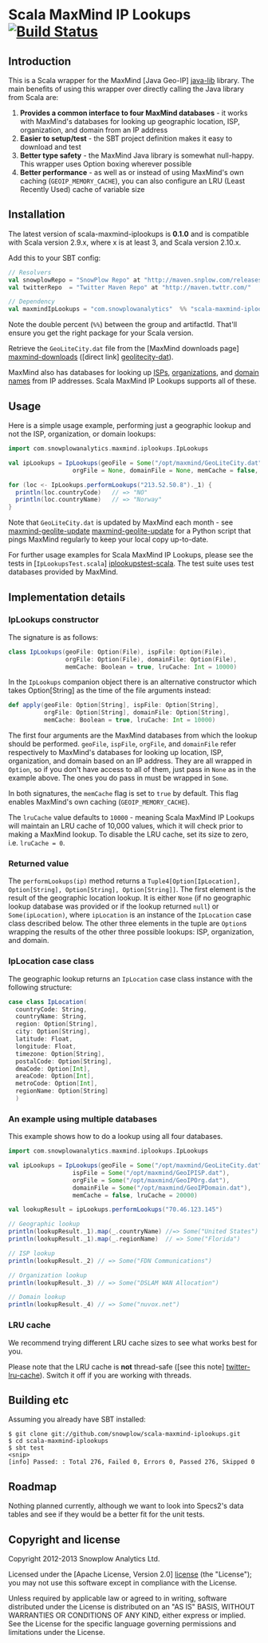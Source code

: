 # Scala MaxMind IP Lookups [![Build Status](https://travis-ci.org/snowplow/scala-maxmind-iplookups.png)](https://travis-ci.org/snowplow/scala-maxmind-iplookups)

## Introduction

This is a Scala wrapper for the MaxMind [Java Geo-IP] [java-lib] library. The main benefits of using this wrapper over directly calling the Java library from Scala are:

1. **Provides a common interface to four MaxMind databases** - it works with MaxMind's databases for looking up geographic location, ISP, organization, and domain from an IP address
2. **Easier to setup/test** - the SBT project definition makes it easy to download and test
3. **Better type safety** - the MaxMind Java library is somewhat null-happy. This wrapper uses Option boxing wherever possible
4. **Better performance** - as well as or instead of using MaxMind's own caching (`GEOIP_MEMORY_CACHE`), you can also configure an LRU (Least Recently Used) cache of variable size

## Installation

The latest version of scala-maxmind-iplookups is **0.1.0** and is compatible with Scala version 2.9.x, where x is at least 3, and Scala version 2.10.x.

Add this to your SBT config:

```scala
// Resolvers
val snowplowRepo = "SnowPlow Repo" at "http://maven.snplow.com/releases/"
val twitterRepo  = "Twitter Maven Repo" at "http://maven.twttr.com/"

// Dependency
val maxmindIpLookups = "com.snowplowanalytics"  %% "scala-maxmind-iplookups"  % "0.1.0"
```

Note the double percent (`%%`) between the group and artifactId. That'll ensure you get the right package for your Scala version.

Retrieve the `GeoLiteCity.dat` file from the [MaxMind downloads page] [maxmind-downloads] ([direct link] [geolitecity-dat]).

MaxMind also has databases for looking up [ISPs][maxmind-isp], [organizations][maxmind-org], and [domain names][maxmind-domain] from IP addresses. Scala MaxMind IP Lookups supports all of these.

## Usage

Here is a simple usage example, performing just a geographic lookup and not the ISP, organization, or domain lookups:

```scala
import com.snowplowanalytics.maxmind.iplookups.IpLookups

val ipLookups = IpLookups(geoFile = Some("/opt/maxmind/GeoLiteCity.dat"), ispFile = None,
                  orgFile = None, domainFile = None, memCache = false, lruCache = 20000)

for (loc <- IpLookups.performLookups("213.52.50.8")._1) {
  println(loc.countryCode)   // => "NO"
  println(loc.countryName)   // => "Norway" 
}
```

Note that `GeoLiteCity.dat` is updated by MaxMind each month - see [maxmind-geolite-update] [maxmind-geolite-update] for a Python script that pings MaxMind regularly to keep your local copy up-to-date.

For further usage examples for Scala MaxMind IP Lookups, please see the tests in [`IpLookupsTest.scala`] [iplookupstest-scala]. The test suite uses test databases provided by MaxMind.

## Implementation details

### IpLookups constructor

The signature is as follows:

```scala
class IpLookups(geoFile: Option(File), ispFile: Option(File), 
                orgFile: Option(File), domainFile: Option(File), 
                memCache: Boolean = true, lruCache: Int = 10000)
```

In the `IpLookups` companion object there is an alternative constructor which takes Option[String] as the time of the file arguments instead:

```scala
def apply(geoFile: Option[String], ispFile: Option[String], 
          orgFile: Option[String], domainFile: Option[String], 
          memCache: Boolean = true, lruCache: Int = 10000)
```

The first four arguments are the MaxMind databases from which the lookup should be performed. `geoFile`, `ispFile`, `orgFile`, and `domainFile` refer respectively to MaxMind's databases for looking up location, ISP, organization, and domain based on an IP address. They are all wrapped in `Option`, so if you don't have access to all of them, just pass in `None` as in the example above. The ones you do pass in must be wrapped in `Some`.

In both signatures, the `memCache` flag is set to `true` by default. This flag enables MaxMind's own caching (`GEOIP_MEMORY_CACHE`).

The `lruCache` value defaults to `10000` - meaning Scala MaxMind IP Lookups will maintain an LRU cache of 10,000 values, which it will check prior to making a MaxMind lookup. To disable the LRU cache, set its size to zero, i.e. `lruCache = 0`.

### Returned value

The `performLookups(ip)` method returns a `Tuple4[Option[IpLocation], Option[String], Option[String], Option[String]]`. The first element is the result of the geographic location lookup. It is either `None` (if no geographic lookup database was provided or if the lookup returned `null`) or `Some(ipLocation)`, where `ipLocation` is an instance of the `IpLocation` case class described below. The other three elements in the tuple are `Option`s wrapping the results of the other three possible lookups: ISP, organization, and domain.

### IpLocation case class

The geographic lookup returns an `IpLocation` case class instance with the following structure:

```scala
case class IpLocation(
  countryCode: String,
  countryName: String,
  region: Option[String],
  city: Option[String],
  latitude: Float,
  longitude: Float,
  timezone: Option[String],
  postalCode: Option[String],
  dmaCode: Option[Int],
  areaCode: Option[Int],
  metroCode: Option[Int],
  regionName: Option[String]  
  )
```

### An example using multiple databases

This example shows how to do a lookup using all four databases.

```scala
import com.snowplowanalytics.maxmind.iplookups.IpLookups

val ipLookups = IpLookups(geoFile = Some("/opt/maxmind/GeoLiteCity.dat"),
                  ispFile = Some("/opt/maxmind/GeoIPISP.dat"),
                  orgFile = Some("/opt/maxmind/GeoIPOrg.dat"),
                  domainFile = Some("/opt/maxmind/GeoIPDomain.dat"),
                  memCache = false, lruCache = 20000)

val lookupResult = ipLookups.performLookups("70.46.123.145")

// Geographic lookup
println(lookupResult._1).map(_.countryName) //=> Some("United States")
println(lookupResult._1).map(_.regionName)  // => Some("Florida")

// ISP lookup
println(lookupResult._2) // => Some("FDN Communications")

// Organization lookup
println(lookupResult._3) // => Some("DSLAM WAN Allocation")

// Domain lookup
println(lookupResult._4) // => Some("nuvox.net")
```

### LRU cache

We recommend trying different LRU cache sizes to see what works best for you.

Please note that the LRU cache is **not** thread-safe ([see this note] [twitter-lru-cache]). Switch it off if you are working with threads.

## Building etc

Assuming you already have SBT installed:

    $ git clone git://github.com/snowplow/scala-maxmind-iplookups.git
    $ cd scala-maxmind-iplookups
    $ sbt test
    <snip>
    [info] Passed: : Total 276, Failed 0, Errors 0, Passed 276, Skipped 0

## Roadmap

Nothing planned currently, although we want to look into Specs2's data tables and see if they would be a better fit for the unit tests.

## Copyright and license

Copyright 2012-2013 Snowplow Analytics Ltd.

Licensed under the [Apache License, Version 2.0] [license] (the "License");
you may not use this software except in compliance with the License.

Unless required by applicable law or agreed to in writing, software
distributed under the License is distributed on an "AS IS" BASIS,
WITHOUT WARRANTIES OR CONDITIONS OF ANY KIND, either express or implied.
See the License for the specific language governing permissions and
limitations under the License.

[java-lib]: http://www.maxmind.com/download/geoip/api/java/

[iplookupstest-scala]: https://github.com/snowplow/scala-maxmind-iplookups/blob/master/src/test/scala/com.snowplowanalytics.maxmind.iplookups/IpLookupsTest.scala

[twitter-lru-cache]: http://twitter.github.com/commons/apidocs/com/twitter/common/util/caching/LRUCache.html

[maxmind-downloads]: http://dev.maxmind.com/geoip/legacy/geolite
[maxmind-isp]: https://www.maxmind.com/en/isp
[maxmind-org]: https://www.maxmind.com/en/organization
[maxmind-domain]: https://www.maxmind.com/en/domain
[geolitecity-dat]: http://geolite.maxmind.com/download/geoip/database/GeoLiteCity.dat.gz
[maxmind-geolite-update]: https://github.com/psychicbazaar/maxmind-geolite-update

[license]: http://www.apache.org/licenses/LICENSE-2.0
